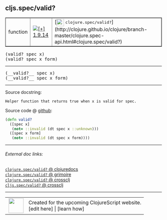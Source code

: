 ## cljs.spec/valid?



 <table border="1">
<tr>
<td>function</td>
<td><a href="https://github.com/cljsinfo/cljs-api-docs/tree/1.9.14"><img valign="middle" alt="[+] 1.9.14" title="Added in 1.9.14" src="https://img.shields.io/badge/+-1.9.14-lightgrey.svg"></a> </td>
<td>
[<img height="24px" valign="middle" src="http://i.imgur.com/1GjPKvB.png"> <samp>clojure.spec/valid?</samp>](http://clojure.github.io/clojure/branch-master/clojure.spec-api.html#clojure.spec/valid?)
</td>
</tr>
</table>

<samp>(valid? spec x)</samp><br>
<samp>(valid? spec x form)</samp><br>

---

 <samp>
(__valid?__ spec x)<br>
</samp>
 <samp>
(__valid?__ spec x form)<br>
</samp>

---





Source docstring:

```
Helper function that returns true when x is valid for spec.
```


Source code @ [github]():

```clj
(defn valid?
  ([spec x]
   (not= ::invalid (dt spec x ::unknown)))
  ([spec x form]
   (not= ::invalid (dt spec x form))))
```

<!--
Repo - tag - source tree - lines:

 <pre>

</pre>

-->

---



###### External doc links:

[`clojure.spec/valid?` @ clojuredocs](http://clojuredocs.org/clojure.spec/valid_q)<br>
[`clojure.spec/valid?` @ grimoire](http://conj.io/store/v1/org.clojure/clojure/1.7.0-beta3/clj/clojure.spec/valid%3F/)<br>
[`clojure.spec/valid?` @ crossclj](http://crossclj.info/fun/clojure.spec/valid%3F.html)<br>
[`cljs.spec/valid?` @ crossclj](http://crossclj.info/fun/cljs.spec.cljs/valid%3F.html)<br>

---

 <table>
<tr><td>
<img valign="middle" align="right" width="48px" src="http://i.imgur.com/Hi20huC.png">
</td><td>
Created for the upcoming ClojureScript website.<br>
[edit here] | [learn how]
</td></tr></table>

[edit here]:https://github.com/cljsinfo/cljs-api-docs/blob/master/cljsdoc/cljs.spec/validQMARK.cljsdoc
[learn how]:https://github.com/cljsinfo/cljs-api-docs/wiki/cljsdoc-files

<!--

This information was too distracting to show to readers, but I'll leave it
commented here since it is helpful to:

- pretty-print the data used to generate this document
- and show how to retrieve that data



The API data for this symbol:

```clj
{:ns "cljs.spec",
 :name "valid?",
 :signature ["[spec x]" "[spec x form]"],
 :name-encode "validQMARK",
 :history [["+" "1.9.14"]],
 :type "function",
 :clj-equiv {:full-name "clojure.spec/valid?",
             :url "http://clojure.github.io/clojure/branch-master/clojure.spec-api.html#clojure.spec/valid?"},
 :full-name-encode "cljs.spec/validQMARK",
 :source {:code "(defn valid?\n  ([spec x]\n   (not= ::invalid (dt spec x ::unknown)))\n  ([spec x form]\n   (not= ::invalid (dt spec x form))))",
          :title "Source code",
          :repo "clojurescript",
          :tag "r1.9.14",
          :filename "src/main/cljs/cljs/spec.cljs",
          :lines [365 370],
          :url "https://github.com/clojure/clojurescript/blob/r1.9.14/src/main/cljs/cljs/spec.cljs#L365-L370"},
 :usage ["(valid? spec x)" "(valid? spec x form)"],
 :full-name "cljs.spec/valid?",
 :docstring "Helper function that returns true when x is valid for spec.",
 :cljsdoc-url "https://github.com/cljsinfo/cljs-api-docs/blob/master/cljsdoc/cljs.spec/validQMARK.cljsdoc"}

```

Retrieve the API data for this symbol:

```clj
;; from Clojure REPL
(require '[clojure.edn :as edn])
(-> (slurp "https://raw.githubusercontent.com/cljsinfo/cljs-api-docs/catalog/cljs-api.edn")
    (edn/read-string)
    (get-in [:symbols "cljs.spec/valid?"]))
```

-->
